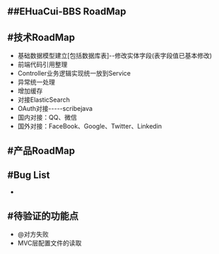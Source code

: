 ##EHuaCui-BBS RoadMap
-------------

#技术RoadMap
-------------

 - 基础数据模型建立[包括数据库表]--修改实体字段(表字段值已基本修改)
 - 前端代码引用整理
 - Controller业务逻辑实现统一放到Service
 - 异常统一处理
 - 增加缓存
 - 对接ElasticSearch
 - OAuth对接-----scribejava
  - 国内对接：QQ、微信
  - 国外对接：FaceBook、Google、Twitter、Linkedin

#产品RoadMap
-------------

#Bug List
-------------

 -

#待验证的功能点
-------------

  - @对方失败
  - MVC层配置文件的读取